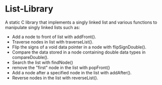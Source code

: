 # List-Library

A static C library that implements a singly linked list and various functions
to manipulate singly linked lists such as:

- Add a node to front of list with addFront().
- Traverse nodes in list with traverseList(). 
- Flip the signs of a void data pointer in a node with flipSignDouble().
- Compare the data stored in a node containing double data types in compareDouble().
- Search the list with findNode()
- remove the "first" node in the list with popFront()
- Add a node after a specified node in the list with addAfter().
- Reverse nodes in the list with reverseList().
